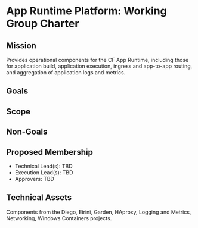 # App Runtime Platform: Working Group Charter

## Mission

Provides operational components for the CF App Runtime, including those for application build, application execution, ingress and app-to-app routing, and aggregation of application logs and metrics.


## Goals



## Scope



## Non-Goals




## Proposed Membership

- Technical Lead(s): TBD
- Execution Lead(s): TBD
- Approvers: TBD


## Technical Assets

Components from the Diego, Eirini, Garden, HAproxy, Logging and Metrics, Networking, Windows Containers projects.


